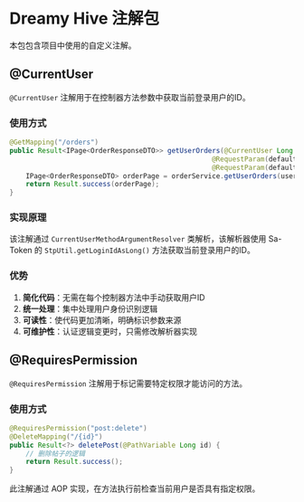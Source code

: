 # Dreamy Hive 注解包

本包包含项目中使用的自定义注解。

## @CurrentUser

`@CurrentUser` 注解用于在控制器方法参数中获取当前登录用户的ID。

### 使用方式

```java
@GetMapping("/orders")
public Result<IPage<OrderResponseDTO>> getUserOrders(@CurrentUser Long userId,
                                                  @RequestParam(defaultValue = "1") Integer page,
                                                  @RequestParam(defaultValue = "10") Integer size) {
    IPage<OrderResponseDTO> orderPage = orderService.getUserOrders(userId, page, size);
    return Result.success(orderPage);
}
```

### 实现原理

该注解通过 `CurrentUserMethodArgumentResolver` 类解析，该解析器使用 Sa-Token 的 `StpUtil.getLoginIdAsLong()` 方法获取当前登录用户的ID。

### 优势

1. **简化代码**：无需在每个控制器方法中手动获取用户ID
2. **统一处理**：集中处理用户身份识别逻辑
3. **可读性**：使代码更加清晰，明确标识参数来源
4. **可维护性**：认证逻辑变更时，只需修改解析器实现

## @RequiresPermission

`@RequiresPermission` 注解用于标记需要特定权限才能访问的方法。

### 使用方式

```java
@RequiresPermission("post:delete")
@DeleteMapping("/{id}")
public Result<?> deletePost(@PathVariable Long id) {
    // 删除帖子的逻辑
    return Result.success();
}
```

此注解通过 AOP 实现，在方法执行前检查当前用户是否具有指定权限。 